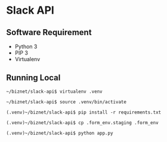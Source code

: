 # Slack API

## Software Requirement
* Python 3
* PIP 3
* Virtualenv

## Running Local
```
~/biznet/slack-api$ virtualenv .venv
```

```
~/biznet/slack-api$ source .venv/bin/activate
```

```
(.venv)~/biznet/slack-api$ pip install -r requirements.txt
```

```
(.venv)~/biznet/slack-api$ cp .form_env.staging .form_env
```

```
(.venv)~/biznet/slack-api$ python app.py
```